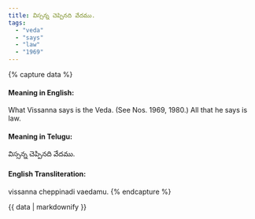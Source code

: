 ```yaml
---
title: విస్సన్న చెప్పినది వేదము.
tags:
  - "veda"
  - "says"
  - "law"
  - "1969"
---
```


{% capture data %}
#### Meaning in English:
What Vissanna says is the Veda.
(See Nos. 1969, 1980.)
All that he says is law.

#### Meaning in Telugu:
విస్సన్న చెప్పినది వేదము.

#### English Transliteration:
vissanna cheppinadi vaedamu.
{% endcapture %}

{{ data | markdownify }}

